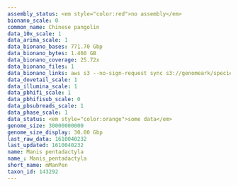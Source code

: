 ```yaml
---
assembly_status: <em style="color:red">no assembly</em>
bionano_scale: 0
common_name: Chinese pangolin
data_10x_scale: 1
data_arima_scale: 1
data_bionano_bases: 771.70 Gbp
data_bionano_bytes: 1.460 GB
data_bionano_coverage: 25.72x
data_bionano_files: 1
data_bionano_links: aws s3 --no-sign-request sync s3://genomeark/species/Manis_pentadactyla/mManPen7/genomic_data/bionano/ .<br>
data_dovetail_scale: 1
data_illumina_scale: 1
data_pbhifi_scale: 1
data_pbhifisub_scale: 0
data_pbsubreads_scale: 1
data_phase_scale: 1
data_status: <em style="color:orange">some data</em>
genome_size: 30000000000
genome_size_display: 30.00 Gbp
last_raw_data: 1610040232
last_updated: 1610040232
name: Manis pentadactyla
name_: Manis_pentadactyla
short_name: mManPen
taxon_id: 143292
---
```

